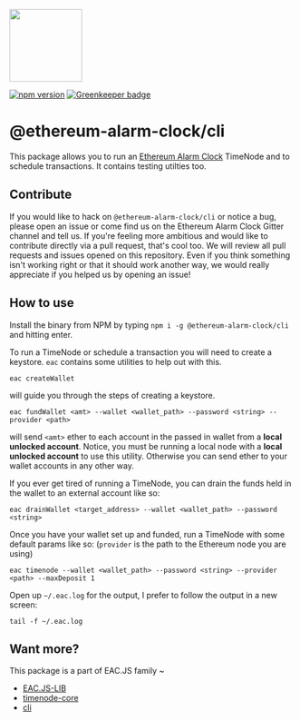 [<img src="https://s3.amazonaws.com/chronologic.network/ChronoLogic_logo.svg" width="128px">](https://github.com/chronologic)

[![npm version](https://badge.fury.io/js/eac.js-cli.svg)](https://badge.fury.io/js/eac.js-client)
[![Greenkeeper badge](https://badges.greenkeeper.io/ethereum-alarm-clock/cli.svg)](https://greenkeeper.io/)

# @ethereum-alarm-clock/cli

This package allows you to run an [Ethereum Alarm Clock](https://github.com/ethereum-alarm-clock/ethereum-alarm-clock) TimeNode and to schedule transactions. It contains testing utilties too. 

## Contribute

If you would like to hack on `@ethereum-alarm-clock/cli` or notice a bug, please open an issue or come find us on the Ethereum Alarm Clock Gitter channel and tell us. If you're feeling more ambitious and would like to contribute directly via a pull request, that's cool too. We will review all pull requests and issues opened on this repository. Even if you think something isn't working right or that it should work another way, we would really appreciate if you helped us by opening an issue!

## How to use

Install the binary from NPM by typing `npm i -g @ethereum-alarm-clock/cli` and hitting enter.

To run a TimeNode or schedule a transaction you will need to create a keystore. `eac` contains some utilities to help out with this.

```
eac createWallet
```

will guide you through the steps of creating a keystore.

```
eac fundWallet <amt> --wallet <wallet_path> --password <string> --provider <path>
```

will send `<amt>` ether to each account in the passed in wallet from a **local unlocked account**. Notice, you must be running a local node with a **local unlocked account** to use this utility. Otherwise you can send ether to your wallet accounts in any other way.

If you ever get tired of running a TimeNode, you can drain the funds held in the wallet to an external account like so:

```
eac drainWallet <target_address> --wallet <wallet_path> --password <string>
```

Once you have your wallet set up and funded, run a TimeNode with some default params like so: (`provider` is the path to the Ethereum node you are using)

```
eac timenode --wallet <wallet_path> --password <string> --provider <path> --maxDeposit 1
```

Open up `~/.eac.log` for the output, I prefer to follow the output in a new screen:

```
tail -f ~/.eac.log
```

## Want more?

This package is a part of EAC.JS family ~
* [EAC.JS-LIB](https://github.com/ethereum-alarm-clock/eac.js-lib)
* [timenode-core](https://github.com/ethereum-alarm-clock/timenode-core)
* [cli](https://github.com/ethereum-alarm-clock/cli)
